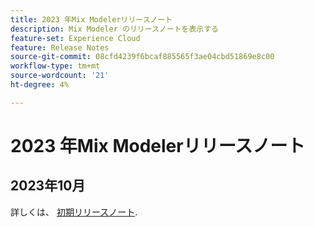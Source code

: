 ```yaml
---
title: 2023 年Mix Modelerリリースノート
description: Mix Modeler のリリースノートを表示する
feature-set: Experience Cloud
feature: Release Notes
source-git-commit: 08cfd4239f6bcaf885565f3ae04cbd51869e8c00
workflow-type: tm+mt
source-wordcount: '21'
ht-degree: 4%

---
```


# 2023 年Mix Modelerリリースノート

## 2023年10月

詳しくは、 [初期リリースノート](latest.md).

